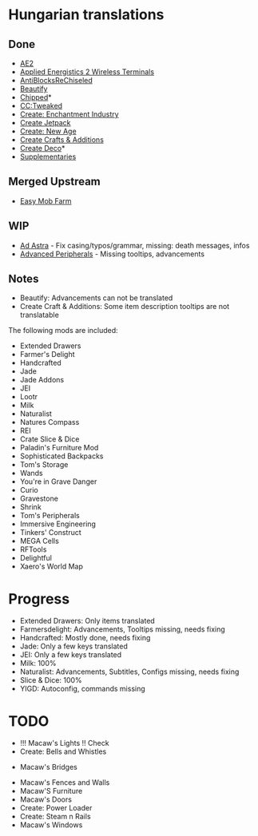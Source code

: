 # Hungarian translations 

## Done

- [AE2](https://modrinth.com/mod/ae2)
- [Applied Energistics 2 Wireless Terminals](https://modrinth.com/mod/applied-energistics-2-wireless-terminals)
- [AntiBlocksReChiseled](https://modrinth.com/mod/antiblocksrechiseled)
- [Beautify](https://modrinth.com/mod/beautify)
- [Chipped](https://modrinth.com/mod/chipped)*
- [CC:Tweaked](https://modrinth.com/mod/cc-tweaked)
- [Create: Enchantment Industry](https://modrinth.com/mod/create-enchantment-industry/)
- [Create Jetpack](https://modrinth.com/mod/create-jetpack)
- [Create: New Age](https://modrinth.com/mod/create-new-age/)
- [Create Crafts & Additions](https://modrinth.com/mod/createaddition)
- [Create Deco](https://modrinth.com/mod/create-deco)*
- [Supplementaries](https://modrinth.com/mod/supplementaries)

## Merged Upstream
- [Easy Mob Farm](https://modrinth.com/mod/easy-mob-farm)

## WIP
- [Ad Astra](https://modrinth.com/mod/ad-astra/) - Fix casing/typos/grammar, missing: death messages, infos
- [Advanced Peripherals](https://modrinth.com/mod/advancedperipherals) - Missing tooltips, advancements

## Notes
- Beautify: Advancements can not be translated
- Create Craft & Additions: Some item description tooltips are not translatable

The following mods are included:

- Extended Drawers
- Farmer's Delight
- Handcrafted
- Jade
- Jade Addons
- JEI
- Lootr
- Milk
- Naturalist
- Natures Compass
- REI
- Crate Slice & Dice
- Paladin's Furniture Mod
- Sophisticated Backpacks
- Tom's Storage
- Wands
- You're in Grave Danger
- Curio
- Gravestone
- Shrink
- Tom's Peripherals
- Immersive Engineering
- Tinkers' Construct
- MEGA Cells
- RFTools
- Delightful
- Xaero's World Map

# Progress
- Extended Drawers: Only items translated
- Farmersdelight: Advancements, Tooltips missing, needs fixing
- Handcrafted: Mostly done, needs fixing
- Jade: Only a few keys translated
- JEI: Only a few keys translated
- Milk: 100%
- Naturalist: Advancements, Subtitles, Configs missing, needs fixing
- Slice & Dice: 100%
- YIGD: Autoconfig, commands missing

# TODO
- !!! Macaw's Lights !! Check
- Create: Bells and Whistles
+ Macaw's Bridges
- Macaw's Fences and Walls
- Macaw'S Furniture
- Macaw's Doors
- Create: Power Loader
- Create: Steam n Rails
- Macaw's Windows
